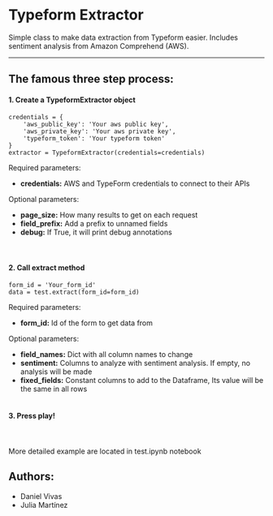 # Typeform Extractor

Simple class to make data extraction from Typeform easier. Includes sentiment analysis from Amazon Comprehend (AWS).

***

## The famous three step process:
#### 1. Create a TypeformExtractor object
    credentials = {
        'aws_public_key': 'Your aws public key',
        'aws_private_key': 'Your aws private key',
        'typeform_token': 'Your typeform token'
    }
    extractor = TypeformExtractor(credentials=credentials)

Required parameters:
- **credentials:** AWS and TypeForm credentials to connect to their APIs

Optional parameters:
- **page_size:** How many results to get on each request
- **field_prefix:** Add a prefix to unnamed fields
- **debug:** If True, it will print debug annotations
<br/><br/><br/>

#### 2. Call extract method
    form_id = 'Your_form_id'
    data = test.extract(form_id=form_id)

Required parameters:
- **form_id:** Id of the form to get data from

Optional parameters:
- **field_names:** Dict with all column names to change
- **sentiment:** Columns to analyze with sentiment analysis. If empty, no analysis will be made
- **fixed_fields:** Constant columns to add to the Dataframe, Its value will be the same in all rows
<br/><br/>

#### 3. Press play!
<br/><br/>
More detailed example are located in test.ipynb notebook

## Authors:
- Daniel Vivas
- Julia Martínez
